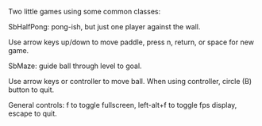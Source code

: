 Two little games using some common classes:

SbHalfPong: pong-ish, but just one player against the wall.

Use arrow keys up/down to move paddle, press n, return, or space for new game.


SbMaze: guide ball through level to goal.

Use arrow keys or controller to move ball. When using controller, circle (B) button to quit.


General controls: f to toggle fullscreen, left-alt+f to toggle fps display, escape to quit.